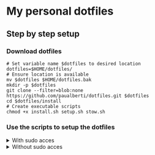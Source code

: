 # My personal dotfiles

## Step by step setup

### Download dotfiles

```
# Set variable name $dotfiles to desired location
dotfiles=$HOME/dotfiles/
# Ensure location is available
mv $dotfiles $HOME/dotfiles.bak
mkdir -p $dotfiles
git clone --filter=blob:none https://github.com/paualberti/dotfiles.git $dotfiles
cd $dotfiles/install
# Create executable scripts
chmod +x install.sh setup.sh stow.sh
```

### Use the scripts to setup the dotfiles

<details><summary>With sudo acces</summary>

```
# Install packages: ghostty, lazygit, fzf, ...
./install.sh
# Setup neovim and a nerdfont
./setup.sh
# Symlink configuration files
cd ..
stow config
```

</details>

<details><summary>Without sudo acces</summary>

```
# Setup neovim and a nerdfont
./setup.sh
# Symlink configuration files
cd ..
./stow.sh config
```

</details>
